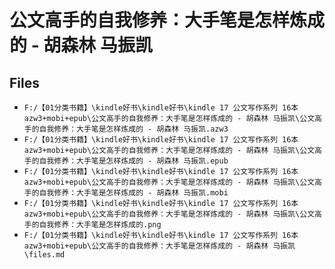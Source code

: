 # 公文高手的自我修养：大手笔是怎样炼成的 - 胡森林 马振凯

## Files

- `F:/【01分类书籍】\kindle好书\kindle好书\kindle 17 公文写作系列 16本 azw3+mobi+epub\公文高手的自我修养：大手笔是怎样炼成的 - 胡森林 马振凯\公文高手的自我修养：大手笔是怎样炼成的 - 胡森林 马振凯.azw3`
- `F:/【01分类书籍】\kindle好书\kindle好书\kindle 17 公文写作系列 16本 azw3+mobi+epub\公文高手的自我修养：大手笔是怎样炼成的 - 胡森林 马振凯\公文高手的自我修养：大手笔是怎样炼成的 - 胡森林 马振凯.epub`
- `F:/【01分类书籍】\kindle好书\kindle好书\kindle 17 公文写作系列 16本 azw3+mobi+epub\公文高手的自我修养：大手笔是怎样炼成的 - 胡森林 马振凯\公文高手的自我修养：大手笔是怎样炼成的 - 胡森林 马振凯.mobi`
- `F:/【01分类书籍】\kindle好书\kindle好书\kindle 17 公文写作系列 16本 azw3+mobi+epub\公文高手的自我修养：大手笔是怎样炼成的 - 胡森林 马振凯\公文高手的自我修养：大手笔是怎样炼成的.png`
- `F:/【01分类书籍】\kindle好书\kindle好书\kindle 17 公文写作系列 16本 azw3+mobi+epub\公文高手的自我修养：大手笔是怎样炼成的 - 胡森林 马振凯\files.md`
